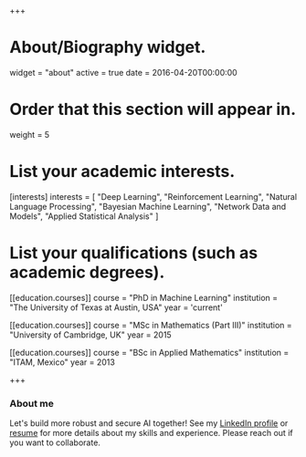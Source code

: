 +++
# About/Biography widget.
widget = "about"
active = true
date = 2016-04-20T00:00:00

# Order that this section will appear in.
weight = 5

# List your academic interests.
[interests]
  interests = [
    "Deep Learning",
    "Reinforcement Learning",
    "Natural Language Processing",
    "Bayesian Machine Learning",
    "Network Data and Models",
    "Applied Statistical Analysis"
  ]

# List your qualifications (such as academic degrees).
[[education.courses]]
  course = "PhD in Machine Learning"
  institution = "The University of Texas at Austin, USA"
  year = 'current'

[[education.courses]]
  course = "MSc in Mathematics (Part III)"
  institution = "University of Cambridge, UK"
  year = 2015

[[education.courses]]
  course = "BSc in Applied Mathematics"
  institution = "ITAM, Mexico"
  year = 2013

+++

### About me

<!-- Hi! I am an inquisitive Ph.D. student at UT Austin. Passionate for the art of mathematics and computers, I began my career tackling real-world problems with economic and financial data. Today, I seek to contribute to ongoing AI research from two perspectives: by developing scalable, parallelizable and decentralized algorithms, and by harnessing Probability and Statistics to provide insights and suggest smarter models. Please reach out if you want to collaborate.  -->

Let's build more robust and secure AI together! See my [LinkedIn profile][linkedin-link] or [resume][resume-link] for more details about my skills and experience. Please reach out if you want to collaborate.

[resume-link]: ./mauricio-resume.pdf
[linkedin-link]: https://www.linkedin.com/in/mauriciogtec/